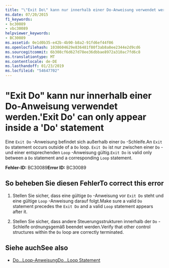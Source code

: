 ```yaml
---
title: "\"Exit Do\" kann nur innerhalb einer Do-Anweisung verwendet werden."
ms.date: 07/20/2015
f1_keywords:
- bc30089
- vbc30089
helpviewer_keywords:
- BC30089
ms.assetid: 0e1d0b35-e42b-4b90-b8a2-91fd6ef44f06
ms.openlocfilehash: 1038604629e836481f80f3ab8a8ee2344e2d9cd6
ms.sourcegitcommit: 6b308cf6d627d78ee36dbbae8972a310ac7fd6c8
ms.translationtype: MT
ms.contentlocale: de-DE
ms.lasthandoff: 01/23/2019
ms.locfileid: "54647702"
---
```

# <a name="exit-do-can-only-appear-inside-a-do-statement"></a><span data-ttu-id="3ef26-102">"Exit Do" kann nur innerhalb einer Do-Anweisung verwendet werden.</span><span class="sxs-lookup"><span data-stu-id="3ef26-102">'Exit Do' can only appear inside a 'Do' statement</span></span>
<span data-ttu-id="3ef26-103">Eine `Exit Do` -Anweisung befindet sich außerhalb einer `Do` -Schleife.</span><span class="sxs-lookup"><span data-stu-id="3ef26-103">An `Exit Do` statement occurs outside of a `Do` loop.</span></span> <span data-ttu-id="3ef26-104">`Exit Do` ist nur zwischen einer `Do` - und einer entsprechenden `Loop` -Anweisung gültig.</span><span class="sxs-lookup"><span data-stu-id="3ef26-104">`Exit Do` is valid only between a `Do` statement and a corresponding `Loop` statement.</span></span>  
  
 <span data-ttu-id="3ef26-105">**Fehler-ID:** BC30089</span><span class="sxs-lookup"><span data-stu-id="3ef26-105">**Error ID:** BC30089</span></span>  
  
## <a name="to-correct-this-error"></a><span data-ttu-id="3ef26-106">So beheben Sie diesen Fehler</span><span class="sxs-lookup"><span data-stu-id="3ef26-106">To correct this error</span></span>  
  
1.  <span data-ttu-id="3ef26-107">Stellen Sie sicher, dass eine gültige `Do` -Anweisung vor `Exit Do` steht und eine gültige `Loop` -Anweisung darauf folgt.</span><span class="sxs-lookup"><span data-stu-id="3ef26-107">Make sure a valid `Do` statement precedes the `Exit Do` and a valid `Loop` statement appears after it.</span></span>  
  
2.  <span data-ttu-id="3ef26-108">Stellen Sie sicher, dass andere Steuerungsstrukturen innerhalb der `Do` -Schleife ordnungsgemäß beendet werden.</span><span class="sxs-lookup"><span data-stu-id="3ef26-108">Verify that other control structures within the `Do` loop are correctly terminated.</span></span>  
  
## <a name="see-also"></a><span data-ttu-id="3ef26-109">Siehe auch</span><span class="sxs-lookup"><span data-stu-id="3ef26-109">See also</span></span>
- [<span data-ttu-id="3ef26-110">Do...Loop-Anweisung</span><span class="sxs-lookup"><span data-stu-id="3ef26-110">Do...Loop Statement</span></span>](../../visual-basic/language-reference/statements/do-loop-statement.md)
